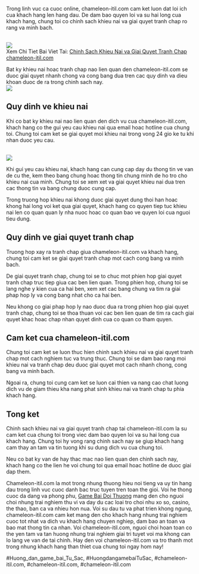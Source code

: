 <p>Trong linh vuc ca cuoc online, chameleon-itil.com cam ket luon dat loi ich cua khach hang len hang dau. De dam bao quyen loi va su hai long cua khach hang, chung toi co chinh sach khieu nai va giai quyet tranh chap ro rang va minh bach.</p><br><img src="https://chameleon-itil.com/wp-content/uploads/2025/03/game-bai-doi-thuong-pub-g-69-300x225.jpg"></br>
Xem Chi Tiet Bai Viet Tai: <a href="https://chameleon-itil.com/chinh-sach-khieu-nai-va-giai-quyet-tranh-chap-chameleon-itil-com/">Chinh Sach Khieu Nai va Giai Quyet Tranh Chap chameleon-itil.com</a><p>Bat ky khieu nai hoac tranh chap nao lien quan den chameleon-itil.com se duoc giai quyet nhanh chong va cong bang dua tren cac quy dinh va dieu khoan duoc de ra trong chinh sach nay.<br><img src="https://chameleon-itil.com/wp-content/uploads/2025/03/game-bai-doi-thuong-pub-g-72-300x225.jpg"></br><h2>Quy dinh ve khieu nai</h2><p>Khi co bat ky khieu nai nao lien quan den dich vu cua chameleon-itil.com, khach hang co the gui yeu cau khieu nai qua email hoac hotline cua chung toi. Chung toi cam ket se giai quyet moi khieu nai trong vong 24 gio ke tu khi nhan duoc yeu cau.</p><br><img src="https://chameleon-itil.com/wp-content/uploads/2025/03/game-bai-doi-thuong-pub-g-78-300x225.jpg"></br><p>Khi gui yeu cau khieu nai, khach hang can cung cap day du thong tin ve van de cu the, kem theo bang chung hoac thong tin chung minh de ho tro cho khieu nai cua minh. Chung toi se xem xet va giai quyet khieu nai dua tren cac thong tin va bang chung duoc cung cap.<p>Trong truong hop khieu nai khong duoc giai quyet dung thoi han hoac khong hai long voi ket qua giai quyet, khach hang co quyen tiep tuc khieu nai len co quan quan ly nha nuoc hoac co quan bao ve quyen loi cua nguoi tieu dung.</p><h2>Quy dinh ve giai quyet tranh chap</h2><p>Truong hop xay ra tranh chap giua chameleon-itil.com va khach hang, chung toi cam ket se giai quyet tranh chap mot cach cong bang va minh bach.<p>De giai quyet tranh chap, chung toi se to chuc mot phien hop giai quyet tranh chap truc tiep giua cac ben lien quan. Trong phien hop, chung toi se lang nghe y kien cua ca hai ben, xem xet cac bang chung va tim ra giai phap hop ly va cong bang nhat cho ca hai ben.</p><p>Neu khong co giai phap hop ly nao duoc dua ra trong phien hop giai quyet tranh chap, chung toi se thoa thuan voi cac ben lien quan de tim ra cach giai quyet khac hoac chap nhan quyet dinh cua co quan co tham quyen.</p><h2>Cam ket cua chameleon-itil.com</h2><p>Chung toi cam ket se luon thuc hien chinh sach khieu nai va giai quyet tranh chap mot cach nghiem tuc va trung thuc. Chung toi se dam bao rang moi khieu nai va tranh chap deu duoc giai quyet mot cach nhanh chong, cong bang va minh bach.</p><p>Ngoai ra, chung toi cung cam ket se luon cai thien va nang cao chat luong dich vu de giam thieu kha nang phat sinh khieu nai va tranh chap tu phia khach hang.</p><h2>Tong ket</h2><p>Chinh sach khieu nai va giai quyet tranh chap tai chameleon-itil.com la su cam ket cua chung toi trong viec dam bao quyen loi va su hai long cua khach hang. Chung toi hy vong rang chinh sach nay se giup khach hang cam thay an tam va tin tuong khi su dung dich vu cua chung toi.</p><p>Neu co bat ky van de hay thac mac nao lien quan den chinh sach nay, khach hang co the lien he voi chung toi qua email hoac hotline de duoc giai dap them.</p><p>Chameleon-itil.com la mot trong nhung thuong hieu noi tieng va uy tin hang dau trong linh vuc cuoc danh bac truc tuyen tren toan the gioi. Voi he thong cuoc da dang va phong phu, <a href="https://chameleon-itil.com/">Game Bai Doi Thuong</a> mang den cho nguoi choi nhung trai nghiem thu vi va day du cac loai tro choi nhu xo so, casino, the thao, ban ca va nhieu hon nua. Voi su dau tu va phat trien khong ngung, chameleon-itil.com cam ket mang den cho khach hang nhung trai nghiem cuoc tot nhat va dich vu khach hang chuyen nghiep, dam bao an toan va bao mat thong tin ca nhan. Voi chameleon-itil.com, nguoi choi hoan toan co the yen tam va tan huong nhung trai nghiem giai tri tuyet voi ma khong can lo lang ve van de tai chinh. Hay den voi chameleon-itil.com va tro thanh mot trong nhung khach hang than thiet cua chung toi ngay hom nay!</p>
#Huong_dan_game_bai_Tu_Sac, #HuongdangamebaiTuSac, #chameleon-itil.com, #chameleon-itil.com, #chameleon-itil.com
